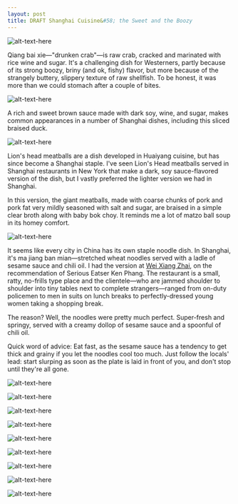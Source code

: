 ```yaml
---
layout: post
title: DRAFT Shanghai Cuisine&#58; the Sweet and the Boozy
---
```


![alt-text-here](http://kenjilopezalt.github.io/images/20140704-shanghai-restaurants-/jesse/20140704-shanghai-cuisine-01.jpg "Shanghai Cuisine")

Qiang bai xie&mdash;"drunken crab"&mdash;is raw crab, cracked and marinated with rice wine and sugar. It's a challenging dish for Westerners, partly because of its strong boozy, briny (and ok, fishy) flavor, but more because of the strangely buttery, slippery texture of raw shellfish. To be honest, it was more than we could stomach after a couple of bites.

![alt-text-here](http://kenjilopezalt.github.io/images/20140704-shanghai-restaurants-/jesse/20140704-shanghai-cuisine-02.jpg "Shanghai Cuisine")

A rich and sweet brown sauce made with dark soy, wine, and sugar, makes common appearances in a number of Shanghai dishes, including this sliced braised duck.

![alt-text-here](http://kenjilopezalt.github.io/images/20140704-shanghai-restaurants-/jesse/20140704-shanghai-cuisine-03.jpg "Shanghai Cuisine")

Lion's head meatballs are a dish developed in Huaiyang cuisine, but has since become a Shanghai staple. I've seen Lion's Head meatballs served in Shanghai restaurants in New York that make a dark, soy sauce-flavored version of the dish, but I vastly preferred the lighter version we had in Shanghai.

In this version, the giant meatballs, made with coarse chunks of pork and pork fat very mildly seasoned with salt and sugar, are braised in a simple clear broth along with baby bok choy. It reminds me a lot of matzo ball soup in its homey comfort.

![alt-text-here](http://kenjilopezalt.github.io/images/20140704-shanghai-restaurants-/jesse/20140704-shanghai-cuisine-04.jpg "Shanghai Cuisine")

It seems like every city in China has its own staple noodle dish. In Shanghai, it's ma jiang ban mian&mdash;stretched wheat noodles served with a ladle of sesame sauce and chili oil. I had the version at <a href="http://www.cityweekend.com.cn/shanghai/blog/find-week-wei-xiang-zhais-majiang-mian/">Wei Xiang Zhai</a>, on the recommendation of Serious Eatser Ken Phang. The restaurant is a small, ratty, no-frills type place and the clientele&mdash;who are jammed shoulder to shoulder into tiny tables next to complete strangers&mdash;ranged from on-duty policemen to men in suits on lunch breaks to perfectly-dressed young women taking a shopping break.

The reason? Well, the noodles were pretty much perfect. Super-fresh and springy, served with a creamy dollop of sesame sauce and a spoonful of chili oil.

Quick word of advice: Eat fast, as the sesame sauce has a tendency to get thick and grainy if you let the noodles cool too much. Just follow the locals' lead: start slurping as soon as the plate is laid in front of you, and don't stop until they're all gone.

![alt-text-here](http://kenjilopezalt.github.io/images/20140704-shanghai-restaurants-/jesse/20140704-shanghai-cuisine-05.jpg "Shanghai Cuisine")

![alt-text-here](http://kenjilopezalt.github.io/images/20140704-shanghai-restaurants-/jesse/20140704-shanghai-cuisine-06.jpg "Shanghai Cuisine")

![alt-text-here](http://kenjilopezalt.github.io/images/20140704-shanghai-restaurants-/jesse/20140704-shanghai-cuisine-07.jpg "Shanghai Cuisine")

![alt-text-here](http://kenjilopezalt.github.io/images/20140704-shanghai-restaurants-/jesse/20140704-shanghai-cuisine-08.jpg "Shanghai Cuisine")

![alt-text-here](http://kenjilopezalt.github.io/images/20140704-shanghai-restaurants-/jesse/20140704-shanghai-cuisine-09.jpg "Shanghai Cuisine")

![alt-text-here](http://kenjilopezalt.github.io/images/20140704-shanghai-restaurants-/jesse/20140704-shanghai-cuisine-10.jpg "Shanghai Cuisine")

![alt-text-here](http://kenjilopezalt.github.io/images/20140704-shanghai-restaurants-/jesse/20140704-shanghai-cuisine-11.jpg "Shanghai Cuisine")

![alt-text-here](http://kenjilopezalt.github.io/images/20140704-shanghai-restaurants-/jesse/20140704-shanghai-cuisine-12.jpg "Shanghai Cuisine")

![alt-text-here](http://kenjilopezalt.github.io/images/20140704-shanghai-restaurants-/jesse/20140704-shanghai-cuisine-13.jpg "Shanghai Cuisine")